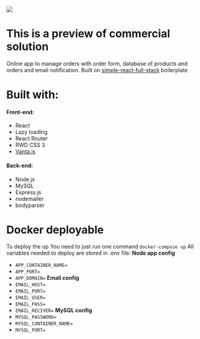 ![](https://i.ibb.co/MSrwWTT/logo-text.png)
# This is a preview of commercial solution
Online app to manage orders with order form, database of products and orders and email notification.
Built on [simple-react-full-stack](https://github.com/crsandeep/simple-react-full-stack "simple-react-full-stack") boilerplate

# Built with:
####  Front-end:
 - React
 - Lazy loading
 - React Router
 - RWD CSS 3
 - [Vanta.js](https://www.vantajs.com/ "Vanta.js")
 #### Back-end:
 - Node.js
 - MySQL
 - Express.js
 - nodemailer
 - bodyparser
 # Docker deployable
 To deploy the up You need to just run one command
`docker-compose up`
 All variables needed to deploy are stored in .env file:
**Node app config**
 - `APP_CONTAINER_NAME=`
 - `APP_PORT=`
 - `APP_DOMAIN=`
**Emali config**
 - `EMAIL_HOST=`
 - `EMAIL_PORT=`
 - `EMAIL_USER=`
 - `EMAIL_PASS=`
 - `EMAIL_RECIVER=`
**MySQL config**
 - `MYSQL_PASSWORD=`
 - `MYSQL_CONTAINER_NAME=`
 - `MYSQL_PORT=`